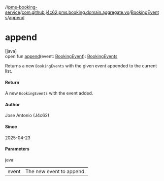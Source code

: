 //[pms-booking-service](../../../index.md)/[com.github.j4c62.pms.booking.domain.aggregate.vo](../index.md)/[BookingEvents](index.md)/[append](append.md)

# append

[java]\
open fun [append](append.md)(event: [BookingEvent](../../com.github.j4c62.pms.booking.domain.aggregate.event/-booking-event/index.md)): [BookingEvents](index.md)

Returns a new `BookingEvents` with the given event appended to the current list.

#### Return

A new `BookingEvents` with the event added.

#### Author

Jose Antonio (J4c62)

#### Since

2025-04-23

#### Parameters

java

| | |
|---|---|
| event | The new event to append. |